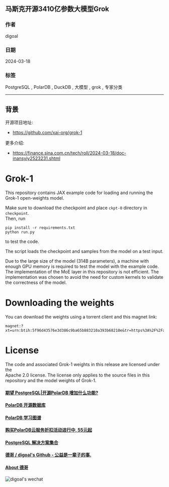 ## 马斯克开源3410亿参数大模型Grok     
                              
### 作者                              
digoal                              
                              
### 日期                              
2024-03-18                      
                              
### 标签             
PostgreSQL , PolarDB , DuckDB , 大模型 , grok , 专家分类       
                              
----                              
                              
## 背景      
开源项目地址:  
- https://github.com/xai-org/grok-1  
  
更多介绍:  
- https://finance.sina.com.cn/tech/roll/2024-03-18/doc-inansyiy2523231.shtml  
  
# Grok-1  
  
This repository contains JAX example code for loading and running the Grok-1 open-weights model.  
  
Make sure to download the checkpoint and place `ckpt-0` directory in `checkpoint`.  
Then, run  
  
```shell  
pip install -r requirements.txt  
python run.py  
```  
  
to test the code.  
  
The script loads the checkpoint and samples from the model on a test input.  
  
Due to the large size of the model (314B parameters), a machine with enough GPU memory is required to test the model with the example code.  
The implementation of the MoE layer in this repository is not efficient. The implementation was chosen to avoid the need for custom kernels to validate the correctness of the model.  
  
# Downloading the weights  
  
You can download the weights using a torrent client and this magnet link:  
```  
magnet:?xt=urn:btih:5f96d43576e3d386c9ba65b883210a393b68210e&tr=https%3A%2F%2Facademictorrents.com%2Fannounce.php&tr=udp%3A%2F%2Ftracker.coppersurfer.tk%3A6969&tr=udp%3A%2F%2Ftracker.opentrackr.org%3A1337%2Fannounce  
```  
  
# License  
  
The code and associated Grok-1 weights in this release are licensed under the  
Apache 2.0 license. The license only applies to the source files in this  
repository and the model weights of Grok-1.  
  
  
#### [期望 PostgreSQL|开源PolarDB 增加什么功能?](https://github.com/digoal/blog/issues/76 "269ac3d1c492e938c0191101c7238216")
  
  
#### [PolarDB 开源数据库](https://openpolardb.com/home "57258f76c37864c6e6d23383d05714ea")
  
  
#### [PolarDB 学习图谱](https://www.aliyun.com/database/openpolardb/activity "8642f60e04ed0c814bf9cb9677976bd4")
  
  
#### [购买PolarDB云服务折扣活动进行中, 55元起](https://www.aliyun.com/activity/new/polardb-yunparter?userCode=bsb3t4al "e0495c413bedacabb75ff1e880be465a")
  
  
#### [PostgreSQL 解决方案集合](../201706/20170601_02.md "40cff096e9ed7122c512b35d8561d9c8")
  
  
#### [德哥 / digoal's Github - 公益是一辈子的事.](https://github.com/digoal/blog/blob/master/README.md "22709685feb7cab07d30f30387f0a9ae")
  
  
#### [About 德哥](https://github.com/digoal/blog/blob/master/me/readme.md "a37735981e7704886ffd590565582dd0")
  
  
![digoal's wechat](../pic/digoal_weixin.jpg "f7ad92eeba24523fd47a6e1a0e691b59")
  
